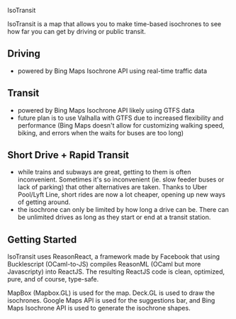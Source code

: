 IsoTransit

IsoTransit is a map that allows you to make time-based isochrones to see how far you can get by driving or public transit.

## Driving
- powered by Bing Maps Isochrone API using real-time traffic data

## Transit
- powered by Bing Maps Isochrone API likely using GTFS data
- future plan is to use Valhalla with GTFS due to increased flexibility and performance (Bing Maps doesn't allow for customizing walking speed, biking, and errors when the waits for buses are too long)

## Short Drive + Rapid Transit
- while trains and subways are great, getting to them is often inconvenient. Sometimes it's so inconvenient (ie. slow feeder buses or lack of parking) that other alternatives are taken. Thanks to Uber Pool/Lyft Line, short rides are now a lot cheaper, opening up new ways of getting around.
- the isochrone can only be limited by how long a drive can be. There can be unlimited drives as long as they start or end at a transit station.

## Getting Started

IsoTransit uses ReasonReact, a framework made by Facebook that using Bucklescript (OCaml-to-JS) compiles ReasonML (OCaml but more Javascripty) into ReactJS. The resulting ReactJS code is clean, optimized, pure, and of course, type-safe.

MapBox (Mapbox.GL) is used for the map. Deck.GL is used to draw the isochrones. Google Maps API is used for the suggestions bar, and Bing Maps Isochrone API is used to generate the isochrone shapes.

